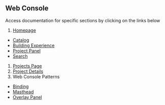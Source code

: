 ## Web Console
Access documentation for specific sections by clicking on the links below

1. [Homepage](http://openshift.github.io/openshift-origin-design/web-console/1-homepage/overview)
  - [Catalog](http://openshift.github.io/openshift-origin-design/web-console/1-homepage/catalog)
  - [Building Experience](http://openshift.github.io/openshift-origin-design/web-console/1-homepage/experience)
  - [Project Panel](http://openshift.github.io/openshift-origin-design/web-console/1-homepage/project-panel)
  - [Search](http://openshift.github.io/openshift-origin-design/web-console/1-homepage/search)
1. [Projects Page](http://openshift.github.io/openshift-origin-design/web-console/2-projects-page/overview)
1. [Project Details](http://openshift.github.io/openshift-origin-design/web-console/3-project-details/overview)
1. Web Console Patterns
  - [Binding](http://openshift.github.io/openshift-origin-design/web-console/4-patterns/bind)
  - [Masthead](http://openshift.github.io/openshift-origin-design/web-console/4-patterns/masthead)
  - [Overlay Panel](http://openshift.github.io/openshift-origin-design/web-console/4-patterns/overlay-panel)
